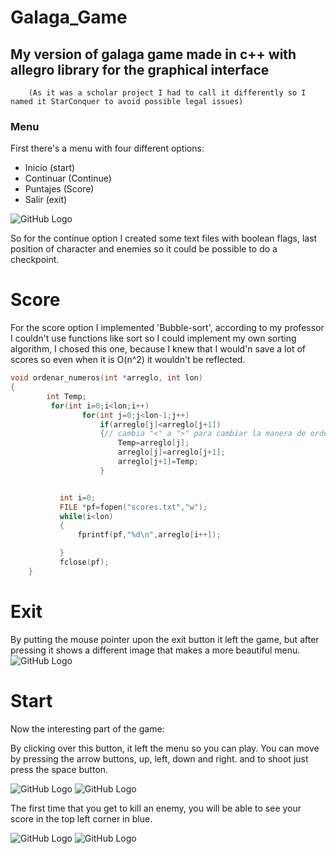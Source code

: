 # Galaga_Game
## My version of galaga game made in c++ with allegro library for the graphical interface
        (As it was a scholar project I had to call it differently so I named it StarConquer to avoid possible legal issues)
### Menu

First there's a menu with four different options:

* Inicio (start)
* Continuar (Continue)
* Puntajes (Score)
* Salir (exit)

![GitHub Logo](/Sample/1.png)

So for the continue option I created some text files with boolean flags, last position of character and enemies so it could be possible to do a checkpoint.
# Score
For the score option I implemented 'Bubble-sort', according to my professor I couldn't use functions like sort so I could implement my own sorting algorithm, I chosed this one, because I knew that I would'n save a lot of scores so even when it is O(n^2) it wouldn't be reflected.

``` c++
void ordenar_numeros(int *arreglo, int lon)
{
        int Temp;
         for(int i=0;i<lon;i++)
                for(int j=0;j<lon-1;j++)
                    if(arreglo[j]<arreglo[j+1])
                    {// cambia "<" a ">" para cambiar la manera de ordenar
                        Temp=arreglo[j];
                        arreglo[j]=arreglo[j+1];
                        arreglo[j+1]=Temp;
                    }


           int i=0;
           FILE *pf=fopen("scores.txt","w");
           while(i<lon)
           {
               fprintf(pf,"%d\n",arreglo[i++]);

           }
           fclose(pf);
    }

```


# Exit
By putting the mouse pointer upon the exit button it left the game, but after pressing it shows a different image that makes a more beautiful menu.
![GitHub Logo](/Sample/3.png)

# Start

Now the interesting part of the game:

By clicking over this button, it left the menu so you can play.
You can move by pressing the arrow buttons, up, left, down and right.
and to shoot just press the space button.

![GitHub Logo](/Sample/5.png)
![GitHub Logo](/Sample/6.png)

The first time that you get to kill an enemy, you will be able to see your score in the top left corner in blue.

![GitHub Logo](/Sample/7.png)
![GitHub Logo](/Sample/8.png)

